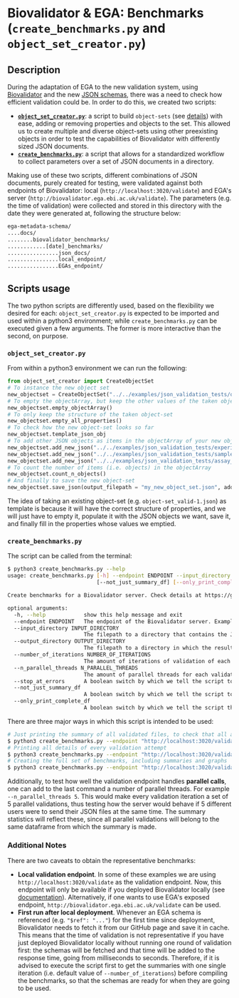 # Biovalidator & EGA: Benchmarks (``create_benchmarks.py`` and ``object_set_creator.py``)

## Description
During the adaptation of EGA to the new validation system, using [Biovalidator](https://github.com/elixir-europe/biovalidator) and the new [JSON schemas](https://github.com/EbiEga/ega-metadata-schema/tree/main/schemas), there was a need to check how efficient validation could be. In order to do this, we created two scripts:
* [**``object_set_creator.py``**](../../.github/scripts/object_set_creator.py): a script to build ``object-sets`` (see [details](../../schemas/README.md)) with ease, adding or removing properties and objects to the set. This allowed us to create multiple and diverse object-sets using other preexisting objects in order to test the capabilities of Biovalidator with differently sized JSON documents.
* [**``create_benchmarks.py``**](../../.github/scripts/create_benchmarks.py): a script that allows for a standardized workflow to collect parameters over a set of JSON documents in a directory.

Making use of these two scripts, different combinations of JSON documents, purely created for testing, were validated against both endpoints of Biovalidator: local (``http://localhost:3020/validate``) and EGA's server (``http://biovalidator.ega.ebi.ac.uk/validate``). The parameters (e.g. the time of validation) were collected and stored in this directory with the date they were generated at, following the structure below:

````bash
ega-metadata-schema/
....docs/
........biovalidator_benchmarks/
............[date]_benchmarks/
................json_docs/
................local_endpoint/
................EGAs_endpoint/
````


## Scripts usage
The two python scripts are differently used, based on the flexibility we desired for each: ``object_set_creator.py`` is expected to be imported and used within a python3 environment; while ``create_benchmarks.py`` can be executed given a few arguments. The former is more interactive than the second, on purpose.

### ``object_set_creator.py``
From within a python3 environment we can run the following:
````python
from object_set_creator import CreateObjectSet
# To instance the new object set
new_objectset = CreateObjectSet("../../examples/json_validation_tests/object-set_valid-1.json")
# To empty the objectArray, but keep the other values of the taken object-set
new_objectset.empty_objectArray()
# To only keep the structure of the taken object-set
new_objectset.empty_all_properties()
# To check how the new object-set looks so far
new_objectset.template_json_obj
# To add other JSON objects as items in the objectArray of your new object-set
new_objectset.add_new_json("../../examples/json_validation_tests/experiment_valid-1.json")
new_objectset.add_new_json("../../examples/json_validation_tests/sample_valid-1.json")
new_objectset.add_new_json("../../examples/json_validation_tests/assay_valid-2_sequencing.json")
# To count the number of items (i.e. objects) in the objectArray
new_objectset.count_n_objects()
# And finally to save the new object-set
new_objectset.save_json(output_filepath = "my_new_object_set.json", add_suffix= True)
````
The idea of taking an existing object-set (e.g. ``object-set_valid-1.json``) as template is because it will have the correct structure of properties, and we will just have to empty it, populate it with the JSON objects we want, save it, and finally fill in the properties whose values we emptied.

### ``create_benchmarks.py``
The script can be called from the terminal:
````bash
$ python3 create_benchmarks.py --help
usage: create_benchmarks.py [-h] --endpoint ENDPOINT --input_directory INPUT_DIRECTORY [--output_directory OUTPUT_DIRECTORY] [--number_of_iterations NUMBER_OF_ITERATIONS] [--n_parallel_threads N_PARALLEL_THREADS] [--stop_at_errors]
                            [--not_just_summary_df] [--only_print_complete_df]

Create benchmarks for a Biovalidator server. Check details at https://github.com/EbiEga/ega-metadata-schema/tree/main/docs/biovalidator_benchmarks.

optional arguments:
  -h, --help            show this help message and exit
  --endpoint ENDPOINT   The endpoint of the Biovalidator server. Example: "http://localhost:3020/validate"
  --input_directory INPUT_DIRECTORY
                        The filepath to a directory that contains the JSON documents to validate. Example: "examples/json_validation_tests/"
  --output_directory OUTPUT_DIRECTORY
                        The filepath to a directory in which the results will be stored. Example: "2023_benchmarks/". Default value: "./"
  --number_of_iterations NUMBER_OF_ITERATIONS
                        The amount of iterations of validation of each JSON document within the input directory. Example: 10. Default value: 1
  --n_parallel_threads N_PARALLEL_THREADS
                        The amount of parallel threads for each validation iteration. Example: 5. Default value: 1
  --stop_at_errors      A boolean switch by which we tell the script to stop the execution when a validation error is raised.
  --not_just_summary_df
                        A boolean switch by which we tell the script to not just print the summary dataframe with parameters, but instead save the parameters in files and generate a README.
  --only_print_complete_df
                        A boolean switch by which we tell the script that we do not want any files to be saved and, instead, we just want the complete table of parameters to be printed.
````
There are three major ways in which this script is intended to be used:
````bash
# Just printing the summary of all validated files, to check that all are validated
$ python3 create_benchmarks.py --endpoint "http://localhost:3020/validate" --input_directory "../../examples/json_validation_tests/"
# Printing all details of every validation attempt
$ python3 create_benchmarks.py --endpoint "http://localhost:3020/validate" --input_directory "../../examples/json_validation_tests/" --only_print_complete_df
# Creating the full set of benchmarks, including summaries and graphs
$ python3 create_benchmarks.py --endpoint "http://localhost:3020/validate" --input_directory "../../examples/json_validation_tests/" --output_directory "benchmark_results" --number_of_iterations 20 --not_just_summary_df
````
Additionally, to test how well the validation endpoint handles **parallel calls**, one can add to the last command a number of parallel threads. For example ``--n_parallel_threads 5``. This would make every validation iteration a set of 5 parallel validations, thus testing how the server would behave if 5 different users were to send their JSON files at the same time. The summary statistics will reflect these, since all parallel validations will belong to the same dataframe from which the summary is made.

### Additional Notes
There are two caveats to obtain the representative benchmarks:
* **Local validation endpoint**. In some of these examples we are using ``http://localhost:3020/validate`` as the validation endpoint. Now, this endpoint will only be available if you deployed Biovalidator locally (see [documentation](https://github.com/elixir-europe/biovalidator#using-biovalidator-as-a-server)). Alternatively, if one wants to use EGA's exposed endpoint, ``http://biovalidator.ega.ebi.ac.uk/validate`` can be used.
* **First run after local deployment**. Whenever an EGA schema is referenced (e.g. ``"$ref": "..."``) for the first time since deployment, Biovalidator needs to fetch it from our GitHub page and save it in cache. This means that the time of validation is not representative if you have just deployed Biovalidator locally without running one round of validation first: the schemas will be fetched and that time will be added to the response time, going from milliseconds to seconds. Therefore, if it is advised to execute the script first to get the summaries with one single iteration (i.e. default value of ``--number_of_iterations``) before compiling the benchmarks, so that the schemas are ready for when they are going to be used.